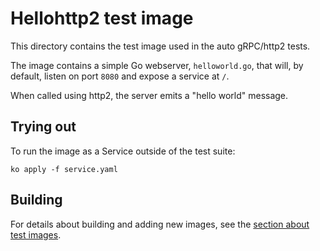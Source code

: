 # Hellohttp2 test image

This directory contains the test image used in the auto gRPC/http2 tests.

The image contains a simple Go webserver, `helloworld.go`, that will, by
default, listen on port `8080` and expose a service at `/`.

When called using http2, the server emits a "hello world" message.

## Trying out

To run the image as a Service outside of the test suite:

`ko apply -f service.yaml`

## Building

For details about building and adding new images, see the
[section about test images](/test/README.md#test-images).
